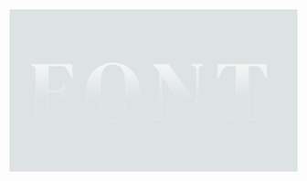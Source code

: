 <img src="https://github.com/Filipsys/tailwind-effects/blob/37643df890385012ca24ffaa1380c312e7c87c3d/text-gradient-border/Capture1.png" />
